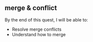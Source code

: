 ## merge & conflict

By the end of this quest, I will be able to:
- Resolve merge conflicts
- Understand how to merge
